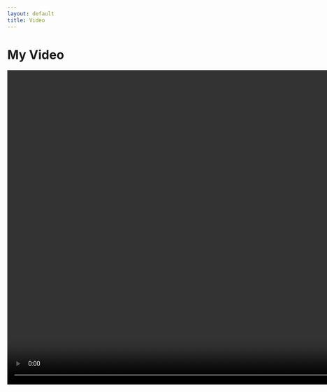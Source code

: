 ```yaml
---
layout: default
title: Video
---
```


<html lang="en">
<head>
    <meta charset="UTF-8">
    <meta name="viewport" content="width=device-width, initial-scale=1.0">
    <!-- 引入外部 CSS 文件 -->
    <link rel="stylesheet" href="{{ '/assets/css/styles.css' | relative_url }}">
</head>

<body>
    <div class="center-container">
      <div class="video-container">
        <h1>My Video</h1>
        <video width="1080" height="720" controls>
          <source src="{{ '/assets/images/iros.mp4' | relative_url }}" type="video/mp4">
        </video>
      </div>
    </div>
</body>
</html>


